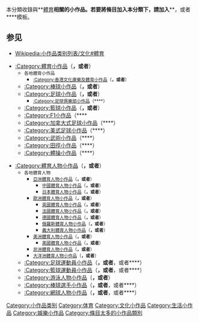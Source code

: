 本分類收錄與**[體育](../Page/體育.md "wikilink")**相關的小作品。若要將條目加入本分類下，請加入****，或者****模板。

## 参见

  - [Wikipedia:小作品类别列表/文化\#體育](https://zh.wikipedia.org/wiki/Wikipedia:小作品类别列表/文化#體育 "wikilink")

<!-- end list -->

  - [:Category:體育小作品](https://zh.wikipedia.org/wiki/Category:體育小作品 "wikilink")（****，或者****）
      - <span style="font-size:smaller;">各地體育小作品</span>
          - <span style="font-size:smaller;">[:Category:香港文化康樂及體育小作品](https://zh.wikipedia.org/wiki/Category:香港文化康樂及體育小作品 "wikilink")（****，或者****）</span>
      - [:Category:棒球小作品](https://zh.wikipedia.org/wiki/Category:棒球小作品 "wikilink")（****，或者****）
      - [:Category:足球小作品](https://zh.wikipedia.org/wiki/Category:足球小作品 "wikilink")（****，或者****）
          - <span style="font-size:smaller;">[:Category:足球俱樂部小作品](https://zh.wikipedia.org/wiki/Category:足球俱樂部小作品 "wikilink")（****）</span>
      - [:Category:籃球小作品](https://zh.wikipedia.org/wiki/Category:籃球小作品 "wikilink")（****，或者****）
      - [:Category:F1小作品](https://zh.wikipedia.org/wiki/Category:F1小作品 "wikilink")（****
      - [:Category:加拿大式足球小作品](https://zh.wikipedia.org/wiki/Category:加拿大式足球小作品 "wikilink")（****）
      - [:Category:美式足球小作品](https://zh.wikipedia.org/wiki/Category:美式足球小作品 "wikilink")（****）
      - [:Category:武術小作品](https://zh.wikipedia.org/wiki/Category:武術小作品 "wikilink")（****）
      - [:Category:田徑小作品](https://zh.wikipedia.org/wiki/Category:田徑小作品 "wikilink")（****）
      - [:Category:體操小作品](https://zh.wikipedia.org/wiki/Category:體操小作品 "wikilink")（****）

<!-- end list -->

  - [:Category:體育人物小作品](https://zh.wikipedia.org/wiki/Category:體育人物小作品 "wikilink")（****，或者****）
      - <span style="font-size:smaller;">各地體育人物</span>
          - <span style="font-size:smaller;">[亞洲體育人物小作品](https://zh.wikipedia.org/wiki/Category:亞洲體育人物小作品 "wikilink")（****，或者****）</span>
              - <span style="font-size:smaller;">[中國體育人物小作品](https://zh.wikipedia.org/wiki/Category:中國體育人物小作品 "wikilink")（****，或者****）</span>
              - <span style="font-size:smaller;">[日本體育人物小作品](https://zh.wikipedia.org/wiki/Category:日本體育人物小作品 "wikilink")（****，或者****）</span>
          - <span style="font-size:smaller;">[歐洲體育人物小作品](https://zh.wikipedia.org/wiki/Category:歐洲體育人物小作品 "wikilink")（****，或者****）</span>
              - <span style="font-size:smaller;">[英國體育人物小作品](https://zh.wikipedia.org/wiki/Category:英國體育人物小作品 "wikilink")（****，或者****）</span>
              - <span style="font-size:smaller;">[法國體育人物小作品](https://zh.wikipedia.org/wiki/Category:法國體育人物小作品 "wikilink")（****，或者****）</span>
              - <span style="font-size:smaller;">[德國體育人物小作品](https://zh.wikipedia.org/wiki/Category:德國體育人物小作品 "wikilink")（****，或者****）</span>
              - <span style="font-size:smaller;">[俄羅斯體育人物小作品](https://zh.wikipedia.org/wiki/Category:俄羅斯體育人物小作品 "wikilink")（****，或者****）</span>
              - <span style="font-size:smaller;">[義大利體育人物小作品](https://zh.wikipedia.org/wiki/Category:義大利體育人物小作品 "wikilink")（****，或者****）</span>
          - <span style="font-size:smaller;">[美洲體育人物小作品](https://zh.wikipedia.org/wiki/Category:美洲體育人物小作品 "wikilink")（****，或者****）</span>
              - <span style="font-size:smaller;">[美國體育人物小作品](https://zh.wikipedia.org/wiki/Category:美國體育人物小作品 "wikilink")（****，或者****）</span>
          - <span style="font-size:smaller;">[非洲體育人物小作品](https://zh.wikipedia.org/wiki/Category:非洲體育人物小作品 "wikilink")（****，或者****）</span>
          - <span style="font-size:smaller;">[大洋洲體育人物小作品](https://zh.wikipedia.org/wiki/Category:大洋洲體育人物小作品 "wikilink")（****，或者****）</span>
      - [:Category:足球運動員小作品](https://zh.wikipedia.org/wiki/Category:足球運動員小作品 "wikilink")（****，或者****，或者****）
      - [:Category:籃球運動員小作品](https://zh.wikipedia.org/wiki/Category:籃球運動員小作品 "wikilink")（****，或者****，或者****）
      - [:Category:游泳人物小作品](https://zh.wikipedia.org/wiki/Category:游泳人物小作品 "wikilink")（****，或者****）
      - [:Category:棒球選手小作品](https://zh.wikipedia.org/wiki/Category:棒球選手小作品 "wikilink")（****，或者****，或者****）
      - [:Category:網球人物小作品](https://zh.wikipedia.org/wiki/Category:網球人物小作品 "wikilink")（****，或者****，或者****）

[Category:小作品类别](https://zh.wikipedia.org/wiki/Category:小作品类别 "wikilink")
[Category:体育](https://zh.wikipedia.org/wiki/Category:体育 "wikilink")
[Category:文化小作品](https://zh.wikipedia.org/wiki/Category:文化小作品 "wikilink")
[Category:生活小作品](https://zh.wikipedia.org/wiki/Category:生活小作品 "wikilink")
[Category:娛樂小作品](https://zh.wikipedia.org/wiki/Category:娛樂小作品 "wikilink")
[Category:條目太多的小作品類別](https://zh.wikipedia.org/wiki/Category:條目太多的小作品類別 "wikilink")